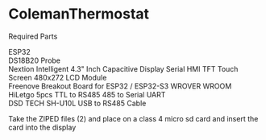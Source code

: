 # ColemanThermostat
Required Parts  

ESP32  
DS18B20 Probe  
Nextion Intelligent 4.3" Inch Capacitive Display Serial HMI TFT Touch Screen 480x272 LCD Module  
Freenove Breakout Board for ESP32 / ESP32-S3 WROVER WROOM  
HiLetgo 5pcs TTL to RS485 485 to Serial UART  
DSD TECH SH-U10L USB to RS485 Cable  

Take the ZIPED files (2) and place on a class 4 micro sd card and insert the card into the display
